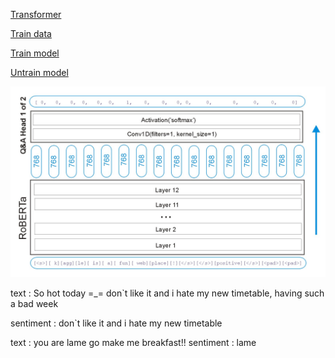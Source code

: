 [Transformer](https://huggingface.co/)

[Train data](https://www.kaggle.com/c/tweet-sentiment-extraction)


[Train model](https://www.kaggle.com/ajax0564/with-processing)


[Untrain model](https://www.kaggle.com/cdeotte/tf-roberta)











![model](model.jpg)









text : So hot today =_= don`t like it and i hate my new timetable, having such a bad week

sentiment :  don`t like it and i hate my new timetable

text : you are lame go make me breakfast!!
sentiment : lame
